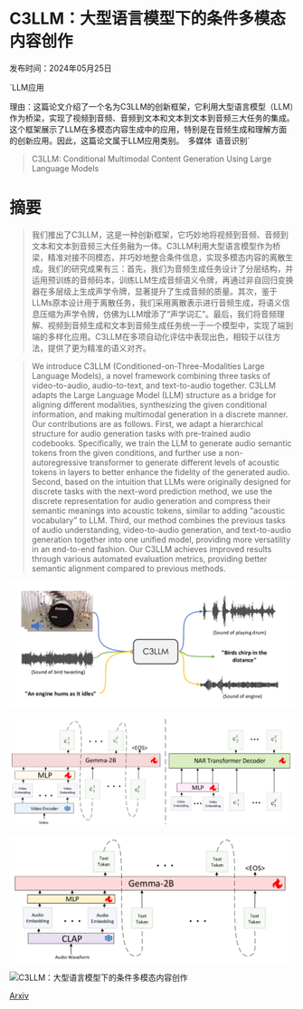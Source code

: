 # C3LLM：大型语言模型下的条件多模态内容创作

发布时间：2024年05月25日

`LLM应用

理由：这篇论文介绍了一个名为C3LLM的创新框架，它利用大型语言模型（LLM）作为桥梁，实现了视频到音频、音频到文本和文本到文本到音频三大任务的集成。这个框架展示了LLM在多模态内容生成中的应用，特别是在音频生成和理解方面的创新应用。因此，这篇论文属于LLM应用类别。` `多媒体` `语音识别`

> C3LLM: Conditional Multimodal Content Generation Using Large Language Models

# 摘要

> 我们推出了C3LLM，这是一种创新框架，它巧妙地将视频到音频、音频到文本和文本到音频三大任务融为一体。C3LLM利用大型语言模型作为桥梁，精准对接不同模态，并巧妙地整合条件信息，实现多模态内容的离散生成。我们的研究成果有三：首先，我们为音频生成任务设计了分层结构，并运用预训练的音频码本，训练LLM生成音频语义令牌，再通过非自回归变换器在多层级上生成声学令牌，显著提升了生成音频的质量。其次，鉴于LLMs原本设计用于离散任务，我们采用离散表示进行音频生成，将语义信息压缩为声学令牌，仿佛为LLM增添了“声学词汇”。最后，我们将音频理解、视频到音频生成和文本到音频生成任务统一于一个模型中，实现了端到端的多样化应用。C3LLM在多项自动化评估中表现出色，相较于以往方法，提供了更为精准的语义对齐。

> We introduce C3LLM (Conditioned-on-Three-Modalities Large Language Models), a novel framework combining three tasks of video-to-audio, audio-to-text, and text-to-audio together. C3LLM adapts the Large Language Model (LLM) structure as a bridge for aligning different modalities, synthesizing the given conditional information, and making multimodal generation in a discrete manner. Our contributions are as follows. First, we adapt a hierarchical structure for audio generation tasks with pre-trained audio codebooks. Specifically, we train the LLM to generate audio semantic tokens from the given conditions, and further use a non-autoregressive transformer to generate different levels of acoustic tokens in layers to better enhance the fidelity of the generated audio. Second, based on the intuition that LLMs were originally designed for discrete tasks with the next-word prediction method, we use the discrete representation for audio generation and compress their semantic meanings into acoustic tokens, similar to adding "acoustic vocabulary" to LLM. Third, our method combines the previous tasks of audio understanding, video-to-audio generation, and text-to-audio generation together into one unified model, providing more versatility in an end-to-end fashion. Our C3LLM achieves improved results through various automated evaluation metrics, providing better semantic alignment compared to previous methods.

![C3LLM：大型语言模型下的条件多模态内容创作](../../../paper_images/2405.16136/x1.png)

![C3LLM：大型语言模型下的条件多模态内容创作](../../../paper_images/2405.16136/x2.png)

![C3LLM：大型语言模型下的条件多模态内容创作](../../../paper_images/2405.16136/x3.png)

![C3LLM：大型语言模型下的条件多模态内容创作](../../../paper_images/2405.16136/x4.png)

[Arxiv](https://arxiv.org/abs/2405.16136)